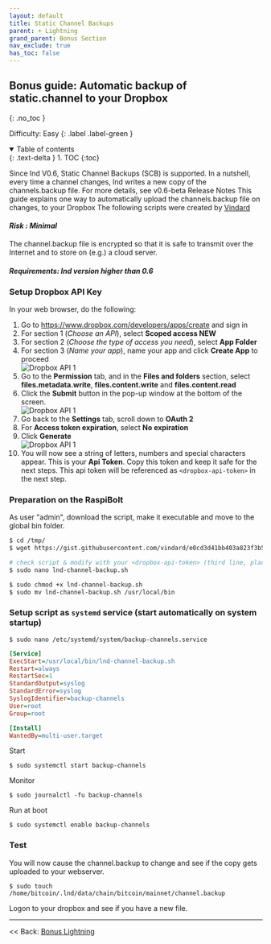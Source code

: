 ```yaml
---
layout: default
title: Static Channel Backups
parent: + Lightning
grand_parent: Bonus Section
nav_exclude: true
has_toc: false
---
```

## Bonus guide: Automatic backup of static.channel to your Dropbox
{: .no_toc }

Difficulty: Easy
{: .label .label-green }

<details open markdown="block">
  <summary>
    Table of contents
  </summary>
  {: .text-delta }
1. TOC
{:toc}
</details>

Since lnd V0.6, Static Channel Backups (SCB) is supported. In a nutshell, every time a channel changes, lnd writes a new copy of the channels.backup file. For more details, see v0.6-beta Release Notes
This guide explains one way to automatically upload the channels.backup file on changes, to your Dropbox
The following scripts were created by [Vindard](https://github.com/vindard)

#### *Risk : Minimal* 
The channel.backup file is encrypted so that it is safe to transmit over the Internet and to store on (e.g.) a cloud server.

#### *Requirements: lnd version higher than 0.6*

### Setup Dropbox API Key
    
In your web browser, do the following:

1. Go to https://www.dropbox.com/developers/apps/create and sign in
2. For section 1 (_Choose an API_), select **Scoped access NEW**
3. For section 2 (_Choose the type of access you need_), select **App Folder**
4. For section 3 (_Name your app_), name your app and click **Create App** to proceed<br/>![Dropbox API 1](https://i.postimg.cc/7hSqGFmL/pic1.jpg)
5. Go to the **Permission** tab, and in the **Files and folders** section, select **files.metadata.write**, **files.content.write** and **files.content.read**
6. Click the **Submit** button in the pop-up window at the bottom of the screen.<br/>![Dropbox API 1](https://i.postimg.cc/fRQkWKWC/pic2.jpg)
7. Go back to the **Settings** tab, scroll down to **OAuth 2**
8. For **Access token expiration**, select **No expiration**
9. Click **Generate**<br/>![Dropbox API 1](https://i.postimg.cc/xdJ6nn6B/pic3.jpg)
10. You will now see a string of letters, numbers and special characters appear. This is your **Api Token**. Copy this token and keep it safe for the next steps. This api token will be referenced as `<dropbox-api-token>` in the next step.

### Preparation on the RaspiBolt
As user "admin", download the script, make it executable and move to the global bin folder.

```bash
$ cd /tmp/
$ wget https://gist.githubusercontent.com/vindard/e0cd3d41bb403a823f3b5002488e3f90/raw/4bcf3c0163f77443a6f7c00caae0750b1fa0d63d/lnd-channel-backup.sh

# check script & modify with your <dropbox-api-token> (third line, place the token string inside the double quotes)
$ sudo nano lnd-channel-backup.sh

$ sudo chmod +x lnd-channel-backup.sh
$ sudo mv lnd-channel-backup.sh /usr/local/bin
```

### Setup script as `systemd` service (start automatically on system startup)

`$ sudo nano /etc/systemd/system/backup-channels.service`

```ini
[Service]
ExecStart=/usr/local/bin/lnd-channel-backup.sh
Restart=always
RestartSec=1
StandardOutput=syslog
StandardError=syslog
SyslogIdentifier=backup-channels
User=root
Group=root

[Install]
WantedBy=multi-user.target
```

Start

`$ sudo systemctl start backup-channels`

Monitor

`$ sudo journalctl -fu backup-channels`

Run at boot

`$ sudo systemctl enable backup-channels`

### Test 
You will now cause the channel.backup to change and see if the copy gets uploaded to your webserver.  

`$ sudo touch /home/bitcoin/.lnd/data/chain/bitcoin/mainnet/channel.backup`  

Logon to your dropbox and see if you have a new file.  

------

<< Back: [Bonus Lightning](bonus-lightning.md)
